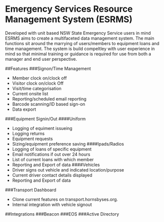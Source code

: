 # Emergency Services Resource Management System (ESRMS)
Developed with unit based NSW State Emergency Service users in mind ESRMS aims to create a multifaceted data management system. The main functions sit around the marrying of users/members to equipment loans and time management. The system is build compeltley with user experience in mind so that minimal training or guidance is required for use from both a manager and end user perspective.

##Features
###Signon/Time Management
- Member clock on/clock off
- Visitor clock on/clock Off
- Visit/time categorisation
- Current onsite list
- Reporting/scheduled email reporting
- Barcode scanning/ID based sign-on
- Data export

###Equipment Signin/Out
####Uniform
- Logging of equiment issueing
- Logging returns
- Equipment requests
- Sizing/equipment preference saving
####Ipads/Radios
- Logging of loans of specific equipment
- Email notifications if out over 24 hours
- List of current loans with which member
- Reporting and Export of data
####Vehicles
- Driver signs out vehicle and indicated location/purpose
- Current driver contact details displayed
- Reporting and Export of data

###Transport Dashboard
 - Clone current features on transport.hornsbyses.org. 
 - Internal integration with vehicle signout

##Integrations
###Beacon
###EOS
###Active Directory
